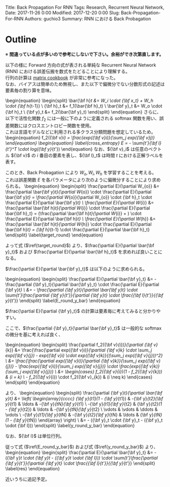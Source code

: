 Title: Back Propagation For RNN
Tags: Research, Recurrent Neural Network,
Date: 2017-11-26 0:00
Modified: 2017-12-20 0:00
Slug: Back-Propagation-For-RNN
Authors: guchio3
Summary: RNN における Back Probagation 

# Outline

※ **間違っている点が多いので参考にしないで下さい。余裕ができ次第直します。**

以下の様に Forward 方向の式が表される単純な Recurrent Neural Network (RNN) における誤差伝搬を数式をたどることにより理解する。  
行列の計算は [matrix cookbook](https://www.math.uwaterloo.ca/~hwolkowi/matrixcookbook.pdf) が非常に参考になった。  
なお、バイアスは簡単のため無視し、また以下で偏微分でない分数形式の記述は要素毎の割り算を意味。

\begin{equation}
    \begin{split}
        \bar{\bf h}_t &= W_i \cdot {\bf x_t} + W_h \cdot {\bf h_{t-1}} \\
        {\bf h}_t &= f_1(\bar{\bf h}_t) \\
        \bar{\bf y}_t &= W_o \cdot {\bf h}_t \\
        {\bf y}_t &= f_2(\bar{\bf y}_t)
    \end{split}
\end{equation}
さらに、以下で活性化関数 $f_2$ には一般に下のように定義される softmax 関数を用い、誤差関数にはクロスエントロピー関数を使用。  
これは言語モデルなどに利用される多クラス分類問題を想定しているため。
\begin{equation}
    f_2({\bf v}_i) = \frac{exp({\bf v}_i)}{\sum_j exp({\bf v}_j)}
\end{equation}
\begin{equation}
\label{cross_entropy}
    E = - \sum_{t'}{\bf l}_{t'}^T \cdot log({\bf y}_{t'})
\end{equation}
なお、${\bf v}_i$ は任意のベクトル ${\bf v}$ の $i$ 番目の要素を表し、${\bf l}_t$ は時間 $t$ における正解ラベルを表す。

このとき、Back Probagation により $W_o, W_i, W_h$ を学習することを考える。  
これは誤差関数 $E$ を各パラメータにより次のように偏微分することにより求められる。
\begin{equation}
    \begin{split}
        \frac{\partial E}{\partial W_{o}} &= \frac{\partial \bar{\bf y}_t}{\partial W_{o}} \cdot \frac{\partial E}{\partial \bar{\bf y}_t} = \frac{\partial W_{o}}{\partial W_{o}} \cdot {\bf h}_t \cdot \frac{\partial E}{\partial \bar{\bf y}_t} \\
        \frac{\partial E}{\partial W_{i}} &= \frac{\partial \bar{\bf h}_t}{\partial W_{i}} \cdot \frac{\partial E}{\partial \bar{\bf h}_t} = (\frac{\partial \bar{\bf h}_t}{\partial W_{i}} + ) \cdot \frac{\partial E}{\partial \bar{\bf h}_t} \\
        \frac{\partial E}{\partial W_{h}} &= \frac{\partial \bar{\bf h}_t}{\partial W_{h}} \cdot \frac{\partial E}{\partial \bar{\bf h}_t} = {\bf h}_{t-1} \cdot \frac{\partial E}{\partial \bar{\bf h}_t} 
    \end{split} \label{target_round}
\end{equation}

よって式 ($\ref{target_round}$) より、$\frac{\partial E}{\partial \bar{\bf y}_t}$ および $\frac{\partial E}{\partial \bar{\bf h}_t}$ を求めれば良いことになる。

$\frac{\partial E}{\partial \bar{\bf y}_t}$ は以下のように求められる。

\begin{equation}
    \begin{split}
        \frac{\partial E}{\partial \bar{\bf y}_t} &= - \frac{\partial {\bf y}_t}{\partial \bar{\bf y}_t} \cdot \frac{\partial E}{\partial {\bf y}_t} \\
                                                  &= - \frac{\partial {\bf y}_t}{\partial \bar{\bf y}_t} \cdot \sum_{t'}\frac{\partial {\bf y}_{t'}}{\partial {\bf y}_t} \cdot \frac{{\bf l}_{t'}}{{\bf y}_{t'}}
    \end{split} \label{E_round_y_bar}
\end{equation}

$\frac{\partial E}{\partial {\bf y}_t}$ の計算は要素毎に考えてみると分かりやすい。

ここで、$\frac{\partial {\bf y}_t}{\partial \bar{\bf y}_t}$ は一般的な softmax の微分を基に考えれば良く、

\begin{equation}
    \begin{split}
         \frac{\partial f_2({\bf v}_{i})}{\partial {\bf v}_{k}} &= \frac{\frac{\partial exp({\bf v}_i)}{\partial {\bf v}_k} \cdot \sum_j exp({\bf v}_{j}) - exp({\bf v}_i) \cdot exp({\bf v}_k)}{(\sum_j exp({\bf v}_{j}))^2} \\
                                                                &= \frac{\frac{\partial exp({\bf v}_i)}{\partial {\bf v}_k}}{\sum_j exp({\bf v}_{j})} - \frac{exp({\bf v}_i)}{\sum_j exp({\bf v}_{j})} \cdot \frac{exp({\bf v}_k)}{\sum_j exp({\bf v}_{j})} \\
                                                                &= \begin{cases}
                                                                    f_2({\bf v}_{i})(1 - f_2({\bf v}_{k})) & (i = k) \\
                                                                    - f_2({\bf v}_{i}) \cdot f_2({\bf v}_{k}) & (i \neq k)
                                                                \end{cases}
    \end{split}
\end{equation}

より、
\begin{equation}
    \begin{split}
        \frac{\partial {\bf y}_t}{\partial \bar{\bf y}_t} &= \left(
            \begin{array}{cccc}
            {\bf y}_{t1}(1 - {\bf y}_{t1}) & -{\bf y}_{t2}{\bf y}_{t1} & \ldots & -{\bf y}_{tN}{\bf y}_{t1} \\
            -{\bf y}_{t1}{\bf y}_{t2} & {\bf y}_{t2}(1 - {\bf y}_{t2}) & \ldots & -{\bf y}_{tN}{\bf y}_{t2} \\
            \vdots & \vdots & \ddots & \vdots \\
            -{\bf y}_{t1}{\bf y}_{tN} & -{\bf y}_{t2}{\bf y}_{tN} & \ldots & {\bf y}_{tN}(1 - {\bf y}_{tN})
            \end{array}
        \right) \\
                                                          &= - ({\bf y}_t \cdot {\bf y}_t - ({\bf y}_t \odot {\bf I}))
    \end{split} \label{y_round_y_bar}
\end{equation}

なお、${\bf I}$ は単位行列。

従って式 ($\ref{E_round_y_bar}$) および式 ($\ref{y_round_y_bar}$) より、
\begin{equation}
    \begin{split}
        \frac{\partial E}{\partial \bar{\bf y}_t} &= - ({\bf y}_t \cdot {\bf y}_t - ({\bf y}_t \odot {\bf I})) \cdot \sum_{t'}\frac{\partial {\bf y}_{t'}}{\partial {\bf y}_t} \cdot \frac{{\bf l}_{t'}}{{\bf y}_{t'}}
    \end{split} \label{res}
\end{equation}

<!---


よって簡単のため $t = T$ のときについて考えると、

\begin{equation}
    \begin{split}
        \frac{\partial E}{\partial \bar{\bf y}_T} &= ({\bf y}_T \cdot {\bf y}_T - {\bf y}_T \odot {\bf I}) \cdot \frac{{\bf l}_{T}}{{\bf y}_T} \\
                                                  &= {\bf y}_T - {\bf l}_T \;\; (\because \sum_i {\bf l}_{ti} = 1)
    \end{split}
\end{equation}
-->

近いうちに追記予定。
